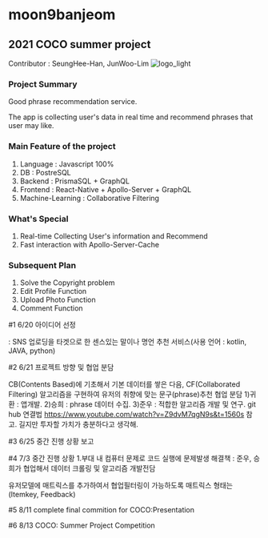 # moon9banjeom
## 2021 COCO summer project 

Contributor : SeungHee-Han, JunWoo-Lim
![logo_light](https://user-images.githubusercontent.com/83144588/129044833-4c863f33-3ed7-4e0b-a368-b84e9fe0284c.png)



### Project Summary

  Good phrase recommendation service. 
  
  The app is collecting user's data in real time and recommend phrases that user may like.
  
### Main Feature of the project
  
  1. Language : Javascript 100%
  2. DB : PostreSQL
  3. Backend : PrismaSQL + GraphQL
  4. Frontend : React-Native + Apollo-Server + GraphQL
  5. Machine-Learning : Collaborative Filtering


### What's Special

  1. Real-time Collecting User's information and Recommend
  2. Fast interaction with Apollo-Server-Cache


### Subsequent Plan

  1. Solve the Copyright problem
  2. Edit Profile Function
  3. Upload Photo Function
  3. Comment Function


#1 6/20 아이디어 선정

: SNS 업로딩을 타겟으로 한 센스있는 말이나 명언 추천 서비스(사용 언어 : kotlin, JAVA, python)

#2 6/21 프로젝트 방향 및 협업 분담

CB(Contents Based)에 기초해서 기본 데이터를 쌓은 다음, CF(Collaborated Filtering) 알고리즘을 구현하여 유저의 취향에 맞는 문구(phrase)추천
협업 분담 1)귀환 : 앱개발. 2)승희 : phrase 데이터 수집. 3)준우 : 적합한 알고리즘 개발 및 연구.
git hub 연결법 https://www.youtube.com/watch?v=Z9dvM7qgN9s&t=1560s 참고. 길지만 투자할 가치가 충분하다고 생각해.

#3 6/25 중간 진행 상황 보고

#4 7/3 중간 진행 상황 1.부대 내 컴퓨터 문제로 코드 실행에 문제발생 해결책 : 준우, 승희가 협업해서 데이터 크롤링 및 알고리즘 개발전담

유저모델에 매트릭스를 추가하여서 협업필터링이 가능하도록 매트릭스 형태는 (Itemkey, Feedback)

#5 8/11 complete final commition for COCO:Presentation

#6 8/13 COCO: Summer Project Competition
